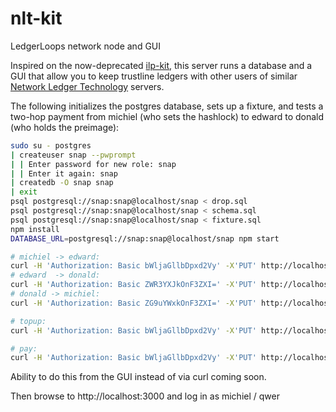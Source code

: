 # nlt-kit
LedgerLoops network node and GUI

Inspired on the now-deprecated [ilp-kit](https://github.com/interledger-deprecated/ilp-kit), this server runs a database and a GUI that allow you to keep trustline ledgers with other users of similar [Network Ledger Technology](https://michielbdejong.com/blog/21.html) servers.


The following initializes the postgres database, sets up a fixture, and tests a two-hop payment from michiel (who sets the hashlock) to edward to donald (who holds the preimage):
```sh
sudo su - postgres
| createuser snap --pwprompt
| | Enter password for new role: snap
| | Enter it again: snap
| createdb -O snap snap
| exit
psql postgresql://snap:snap@localhost/snap < drop.sql
psql postgresql://snap:snap@localhost/snap < schema.sql
psql postgresql://snap:snap@localhost/snap < fixture.sql
npm install
DATABASE_URL=postgresql://snap:snap@localhost/snap npm start

# michiel -> edward:
curl -H 'Authorization: Basic bWljaGllbDpxd2Vy' -X'PUT' http://localhost:3000/sendroutes -d '1'
# edward  -> donald:
curl -H 'Authorization: Basic ZWR3YXJkOnF3ZXI=' -X'PUT' http://localhost:3000/sendroutes -d '4'
# donald -> michiel:
curl -H 'Authorization: Basic ZG9uYWxkOnF3ZXI=' -X'PUT' http://localhost:3000/sendroutes -d '6'

# topup:
curl -H 'Authorization: Basic bWljaGllbDpxd2Vy' -X'PUT' http://localhost:3000/topup -d '{"contactName":"Eddie","amount":5}'

# pay:
curl -H 'Authorization: Basic bWljaGllbDpxd2Vy' -X'PUT' http://localhost:3000/pay -d '{"contactName":"Eddie","amount":1,"condition":"bc21571c5f1968c083c5740bb0879bde3f61c787e3c41540cd3290604f70bbed"}'
```

Ability to do this from the GUI instead of via curl coming soon.

Then browse to http://localhost:3000 and log in as michiel / qwer
